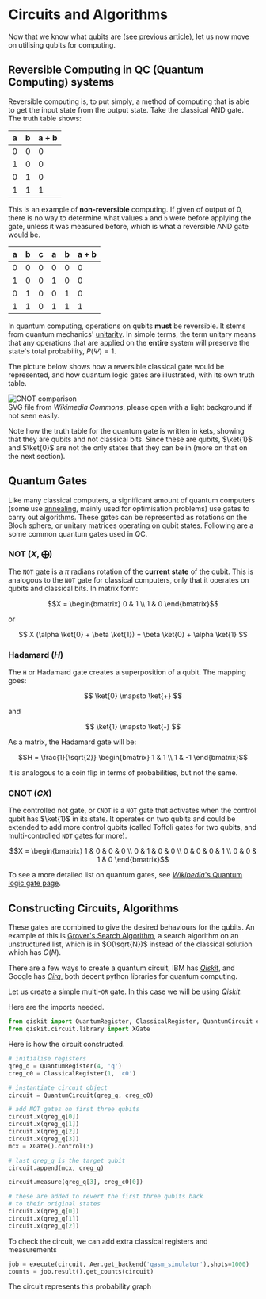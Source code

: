 # Circuits and Algorithms

Now that we know what qubits are ([see previous article](https://github.com/jprili/womanium-s23/blob/main/src/intro.md)),
let us now move on utilising qubits for computing.

## Reversible Computing in QC (Quantum Computing) systems
Reversible computing is, to put simply,
a method of computing that is able to get the input state from the output state.
Take the classical AND gate. The truth table shows:

|  a  |  b  | a + b |
|-----|-----|-------|
|  0  |  0  |   0   |
|  1  |  0  |   0   |
|  0  |  1  |   0   |
|  1  |  1  |   1   |

This is an example of **non-reversible** computing.
If given of output of 0, 
there is no way to determine what values `a` and `b` were before applying the gate,
unless it was measured before, which is what a reversible AND gate would be.

|  a  |  b  |  c  |  a   |  b   | a + b |
|-----|-----|-----|------|------|-------|
|  0  |  0  |  0  |  0   |  0   |   0   |
|  1  |  0  |  0  |  1   |  0   |   0   |
|  0  |  1  |  0  |  0   |  1   |   0   |
|  1  |  1  |  0  |  1   |  1   |   1   |

In quantum computing, operations on qubits **must** be reversible.
It stems from quantum mechanics' [unitarity](https://en.wikipedia.org/wiki/Unitarity_(physics)).
In simple terms, the term unitary means that any operations that are applied on the **entire** system will preserve the state's total probability, $P(\Psi) = 1$.  

The picture below shows how a reversible classical gate would be represented, 
and how quantum logic gates are illustrated, with its own truth table.

![CNOT comparison](https://upload.wikimedia.org/wikipedia/commons/5/58/Cnot-compared-to-xor.svg)  
SVG file from *Wikimedia Commons*, please open with a light background if not seen easily.  

Note how the truth table for the quantum gate is written in kets, showing that they are qubits and not classical bits.
Since these are qubits, $\ket{1}$ and $\ket{0}$ are not the only states that they can be in (more on that on the next section).

## Quantum Gates
Like many classical computers, a significant amount of quantum computers (some use [annealing](https://quantumzeitgeist.com/differences-between-quantum-annealers-and-gate-based-quantum-computing/),
mainly used for optimisation problems) use gates to carry out algorithms.
These gates can be represented as rotations on the Bloch sphere, or unitary matrices operating on qubit states.
Following are a some common quantum gates used in QC.

### NOT ($X$, $\bigoplus$)
The `NOT` gate is a $\pi$ radians rotation of the **current state** of the qubit.
This is analogous to the `NOT` gate for classical computers,
only that it operates on qubits and classical bits.
In matrix form:

```math
X = 
\begin{bmatrix}
0 & 1 \\
1 & 0
\end{bmatrix}
```
or 

$$ X (\alpha \ket{0} + \beta \ket{1}) = \beta \ket{0} + \alpha \ket{1} $$

### Hadamard ($H$)
The `H` or Hadamard gate creates a superposition of a qubit.
The mapping goes:

$$ \ket{0} \mapsto \ket{+} $$

and

$$ \ket{1} \mapsto \ket{-} $$

As a matrix, the Hadamard gate will be:

```math
H = \frac{1}{\sqrt{2}} 
\begin{bmatrix}
1 & 1 \\
1 & -1
\end{bmatrix}
```
It is analogous to a coin flip in terms of probabilities, but not the same.

### CNOT ($CX$)
The controlled not gate, or `CNOT` is a `NOT` gate that activates when the control qubit has $\ket{1}$ in its state.
It operates on two qubits and could be extended to add more control qubits 
(called Toffoli gates for two qubits, and multi-controlled `NOT` gates for more).

```math
X =

\begin{bmatrix}
1 & 0 & 0 & 0 \\
0 & 1 & 0 & 0 \\
0 & 0 & 0 & 1 \\
0 & 0 & 1 & 0 
\end{bmatrix}
```

To see a more detailed list on quantum gates, see [*Wikipedia*'s Quantum logic gate page](https://en.wikipedia.org/wiki/Quantum_logic_gate).

## Constructing Circuits, Algorithms
These gates are combined to give the desired behaviours for the qubits.
An example of this is [Grover's Search Algorithm](https://quantum-computing.ibm.com/composer/docs/iqx/guide/grovers-algorithm),
a search algorithm on an unstructured list, 
which is in $O(\sqrt{N})$ instead of the classical solution which has $O(N)$.  

There are a few ways to create a quantum circuit,
IBM has [*Qiskit*](https://qiskit.org/), and Google has [*Cirq*](https://quantumai.google/cirq), 
both decent python libraries for quantum computing.

Let us create a simple multi-`OR` gate.
In this case we will be using *Qiskit*.

Here are the imports needed.
```python
from qiskit import QuantumRegister, ClassicalRegister, QuantumCircuit execute, Aer
from qiskit.circuit.library import XGate
```

Here is how the circuit constructed.
```python
# initialise registers
qreg_q = QuantumRegister(4, 'q')
creg_c0 = ClassicalRegister(1, 'c0')

# instantiate circuit object
circuit = QuantumCircuit(qreg_q, creg_c0)

# add NOT gates on first three qubits
circuit.x(qreg_q[0])
circuit.x(qreg_q[1])
circuit.x(qreg_q[2])
circuit.x(qreg_q[3])
mcx = XGate().control(3)

# last qreg_q is the target qubit
circuit.append(mcx, qreg_q)

circuit.measure(qreg_q[3], creg_c0[0])

# these are added to revert the first three qubits back
# to their original states
circuit.x(qreg_q[0])
circuit.x(qreg_q[1])
circuit.x(qreg_q[2])
```

To check the circuit, we can add extra classical registers and measurements
```python
job = execute(circuit, Aer.get_backend('qasm_simulator'),shots=1000)
counts = job.result().get_counts(circuit)
```

The circuit represents this probability graph


